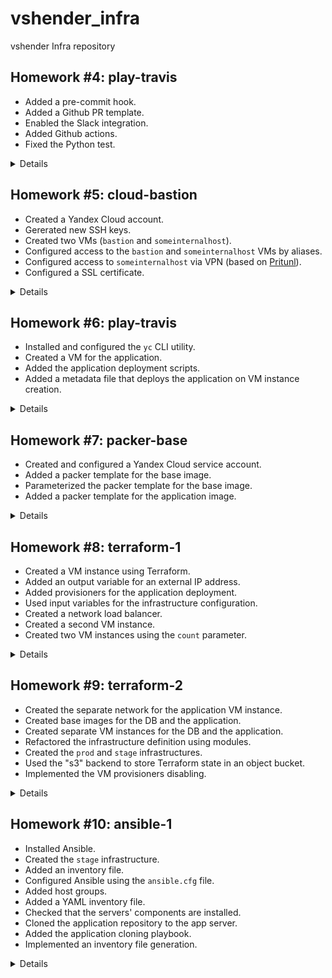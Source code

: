 # vshender_infra

vshender Infra repository


## Homework #4: play-travis

- Added a pre-commit hook.
- Added a Github PR template.
- Enabled the Slack integration.
- Added Github actions.
- Fixed the Python test.

<details><summary>Details</summary>

Install a pre-commit hook:
```
$ vim .pre-commit-config.yaml
$ pre-commit install
```

Subscribe a Slack channel to a Github repository:
```
/github subscribe Otus-DevOps-2022-02/vshender_infra commits:all
```

</details>


## Homework #5: cloud-bastion

- Created a Yandex Cloud account.
- Gererated new SSH keys.
- Created two VMs (`bastion` and `someinternalhost`).
- Configured access to the `bastion` and `someinternalhost` VMs by aliases.
- Configured access to `someinternalhost` via VPN (based on [Pritunl](https://pritunl.com/)).
- Configured a SSL certificate.

<details><summary>Details</summary>

Generate SSH authentication keys:
```
$ ssh-keygen -t rsa -f ~/.ssh/appuser -C appuser -P ""
Generating public/private rsa key pair.
Your identification has been saved in /Users/vshender/.ssh/appuser
Your public key has been saved in /Users/vshender/.ssh/appuser.pub
...
```

Host IP addresses:
```
bastion_IP = 51.250.77.242
someinternalhost_IP = 10.128.0.19
```

Connect to the `bastion` VM:
```
$ ssh -i ~/.ssh/appuser appuser@51.250.77.242
...
Welcome to Ubuntu 20.04.4 LTS (GNU/Linux 5.4.0-117-generic x86_64)
...
appuser@bastion:~$
```

Connect to the `someinternalhost` VM via `bastion` using SSH agent forwarding:
```
$ ssh-add -L
The agent has no identities.

$ ssh-add ~/.ssh/appuser
Identity added: /Users/vshender/.ssh/appuser (appuser)

$ ssh -A appuser@51.250.77.242
Welcome to Ubuntu 20.04.4 LTS (GNU/Linux 5.4.0-117-generic x86_64)
...

appuser@bastion:~$ ssh 10.128.0.19
Welcome to Ubuntu 20.04.4 LTS (GNU/Linux 5.4.0-117-generic x86_64)
...

appuser@someinternalhost:~$ ip a show eth0
2: eth0: <BROADCAST,MULTICAST,UP,LOWER_UP> mtu 1500 qdisc mq state UP group default qlen 1000
    link/ether d0:0d:1f:62:a8:7f brd ff:ff:ff:ff:ff:ff
    inet 10.128.0.19/24 brd 10.128.0.255 scope global eth0
       valid_lft forever preferred_lft forever
    inet6 fe80::d20d:1fff:fe62:a87f/64 scope link
       valid_lft forever preferred_lft forever
```

Connect to the `someinternalhost` VM via `bastion` using a single command:
```
$ ssh -A -t appuser@51.250.77.242 ssh 10.128.0.19
Welcome to Ubuntu 20.04.4 LTS (GNU/Linux 5.4.0-117-generic x86_64)
...
appuser@someinternalhost:~$
```

or
```
$ ssh -J appuser@51.250.77.242 appuser@10.128.0.19
Welcome to Ubuntu 20.04.4 LTS (GNU/Linux 5.4.0-117-generic x86_64)
...
appuser@someinternalhost:~$
```

Useful links:
- [SSH Agent Explained](https://smallstep.com/blog/ssh-agent-explained/)
- [SSH to remote hosts through a proxy or bastion with ProxyJump](https://www.redhat.com/sysadmin/ssh-proxy-bastion-proxyjump)

Contents of the `.ssh/config` file for accessing the VMs using aliases:
```
Host bastion
    Hostname 51.250.77.242
    User appuser
    IdentityFile ~/.ssh/appuser
Host someinternalhost
    User appuser
    IdentityFile ~/.ssh/appuser
    ProxyCommand ssh -q bastion nc -q0 10.128.0.19 22
```

or
```
Host bastion
    Hostname 51.250.77.242
    User appuser
    IdentityFile ~/.ssh/appuser
Host someinternalhost
    Hostname 10.128.0.19
    User appuser
    ProxyJump bastion
```

Install and setup `pritunl` on the `bastion` VM:
```
$ scp VPN/setupvpn.sh bastion:/home/appuser
setupvpn.sh

$ ssh bastion
Welcome to Ubuntu 20.04.4 LTS (GNU/Linux 5.4.0-117-generic x86_64)
...

appuser@bastion:~$ sudo bash setupvpn.sh
...

appuser@bastion:~$ # open in browser http://51.250.77.242/setup

appuser@bastion:~$ sudo pritunl setup-key
...

appuser@bastion:~$ sudo pritunl default-password
Administrator default password:
  username: "pritunl"
  password: "..."
```

Pritunl user:
- username: test
- PIN: 6214157507237678334670591556762

See [Connecting to a Pritunl vpn server](https://docs.pritunl.com/docs/connecting) for instructions.

To setup Let's Encrypt for Pritunl admin panel just enter "51-250-77-242.sslip.io" in "Settings -> Lets Encrypt Domain".

</details>


## Homework #6: play-travis

- Installed and configured the `yc` CLI utility.
- Created a VM for the application.
- Added the application deployment scripts.
- Added a metadata file that deploys the application on VM instance creation.

<details><summary>Details</summary>

Related Yandex Cloud documentation:

- [Install CLI](https://cloud.yandex.ru/docs/cli/operations/install-cli)
- [Profile Create](https://cloud.yandex.ru/docs/cli/operations/profile/profile-create)

Create a Yandex Cloud profile:
```
$ yc init
Welcome! This command will take you through the configuration process.
Please go to https://oauth.yandex.ru/authorize?response_type=token&client_id=... in order to obtain OAuth token.

Please enter OAuth token: ...
You have one cloud available: 'otus-vadimshendergmailcom' (id = ...). It is going to be used by default.
Please choose folder to use:
 [1] default (id = ...)
 [2] infra (id = ...)
 [3] Create a new folder
Please enter your numeric choice: 2
Your current folder has been set to 'default' (id = ...).
Do you want to configure a default Compute zone? [Y/n] y
Which zone do you want to use as a profile default?
 [1] ru-central1-a
 [2] ru-central1-b
 [3] ru-central1-c
 [4] Don't set default zone
Please enter your numeric choice: 1
Your profile default Compute zone has been set to 'ru-central1-a'.
```

Check `yc` configuration:
```
$ yc config list
token: ...
cloud-id: ...
folder-id: ...
compute-default-zone: ru-central1-a

$ yc config profile list
default ACTIVE
```

Create a new VM instance:
```
$ yc compute instance create \
  --name reddit-app \
  --hostname reddit-app \
  --memory=4 \
  --create-boot-disk image-folder-id=standard-images,image-family=ubuntu-1604-lts,size=10GB \
  --network-interface subnet-name=default-ru-central1-a,nat-ip-version=ipv4 \
  --metadata serial-port-enable=1 \
  --ssh-key ~/.ssh/appuser.pub
...

$ yc compute instance list
+----------------------+------------+---------------+---------+--------------+-------------+
|          ID          |    NAME    |    ZONE ID    | STATUS  | EXTERNAL IP  | INTERNAL IP |
+----------------------+------------+---------------+---------+--------------+-------------+
| fhmphnrc1ifveo9k059k | reddit-app | ru-central1-a | RUNNING | 51.250.94.42 | 10.128.0.17 |
+----------------------+------------+---------------+---------+--------------+-------------+
```

The created host's IP address and the port for the application:
```
testapp_IP = 51.250.94.42
testapp_port = 9292
```

Install the required dependencies and deploy the application:
```
$ scp config-scripts/*.sh yc-user@51.250.94.42:/home/yc-user
...

$ ssh yc-user@51.250.94.42
Welcome to Ubuntu 16.04.7 LTS (GNU/Linux 4.4.0-142-generic x86_64)
...

yc-user@reddit-app:~$ ./install_ruby.sh
...

yc-user@reddit-app:~$ ruby -v
ruby 2.3.1p112 (2016-04-26) [x86_64-linux-gnu]

yc-user@reddit-app:~$ bundler -v
Bundler version 1.11.2

yc-user@reddit-app:~$ ./install_mongodb.sh
...

yc-user@reddit-app:~$ sudo systemctl status mongod
● mongod.service - MongoDB Database Server
   Loaded: loaded (/lib/systemd/system/mongod.service; enabled; vendor preset: enabled)
   Active: active (running) since Sun 2022-06-19 18:24:46 UTC; 15s ago
...

yc-user@reddit-app:~$ ./deploy.sh
...
```

Create a new VM instance providing the metadata that deploys the application:
```
$ yc compute instance create \
  --name reddit-app \
  --hostname reddit-app \
  --memory=4 \
  --create-boot-disk image-folder-id=standard-images,image-family=ubuntu-1604-lts,size=10GB \
  --network-interface subnet-name=default-ru-central1-a,nat-ip-version=ipv4 \
  --metadata serial-port-enable=1 \
  --metadata-from-file user-data=config-scripts/metadata.yaml
...
```

</details>


## Homework #7: packer-base

- Created and configured a Yandex Cloud service account.
- Added a packer template for the base image.
- Parameterized the packer template for the base image.
- Added a packer template for the application image.

<details><summary>Details</summary>

Create a Yandex Cloud service account for Packer:
```
$ SVC_ACCOUNT=svc

$ FOLDER_ID=$(yc config list | grep ^folder-id | awk '{ print $2 }')

$ yc iam service-account create --name $SVC_ACCOUNT --folder-id $FOLDER_ID
id: ajegsts7f3h7al6lnfti
folder_id: b1go0bbc4eormvjuv1mq
created_at: "2022-06-20T12:42:42.422216212Z"
name: svc
```

Grant the created service account access to the folder:
```
$ ACCOUNT_ID=$(yc iam service-account get $SVC_ACCOUNT | grep ^id | awk '{ print $2 }')

$ yc resource-manager folder add-access-binding --id $FOLDER_ID \
    --role editor \
    --service-account-id $ACCOUNT_ID
done (1s)
```

Generate an IAM key and save it to a file:
```
$ yc iam key create --service-account-id $ACCOUNT_ID --output yc-svc-key.json
id: ajeqipnvev31urbod1dv
service_account_id: ajeg1tbs3ho02l5u4tg0
created_at: "2021-07-13T09:56:23.667310740Z"
key_algorithm: RSA_2048
```

Build a base image for the application:
```
$ cd packer

$ packer validate ./ubuntu16.json
The configuration is valid.

$ packer build ./ubuntu16.json
yandex: output will be in this color.

==> yandex: Creating temporary RSA SSH key for instance...
==> yandex: Using as source image: fd8icj5tthu0acqb2vau (name: "ubuntu-16-04-lts-v20220620", family: "ubuntu-1604-lts")
==> yandex: Creating network...
==> yandex: Creating subnet in zone "ru-central1-a"...
==> yandex: Creating disk...
==> yandex: Creating instance...
==> yandex: Waiting for instance with id fhmfuumug63jem1pevmd to become active...
    yandex: Detected instance IP: 51.250.90.119
==> yandex: Using SSH communicator to connect: 51.250.90.119
==> yandex: Waiting for SSH to become available...
==> yandex: Connected to SSH!
==> yandex: Provisioning with shell script: scripts/install_ruby.sh
...
==> yandex: Stopping instance...
==> yandex: Deleting instance...
    yandex: Instance has been deleted!
==> yandex: Creating image: reddit-base-1655732400
==> yandex: Waiting for image to complete...
==> yandex: Success image create...
==> yandex: Destroying subnet...
    yandex: Subnet has been deleted!
==> yandex: Destroying network...
    yandex: Network has been deleted!
==> yandex: Destroying boot disk...
    yandex: Disk has been deleted!
Build 'yandex' finished after 3 minutes 22 seconds.

==> Wait completed after 3 minutes 22 seconds

==> Builds finished. The artifacts of successful builds are:
--> yandex: A disk image was created: reddit-base-1655732400 (id: fd87q6i0re98bj8v6fgc) with family name reddit-base

$ yc compute image list
+----------------------+------------------------+-------------+----------------------+--------+
|          ID          |          NAME          |   FAMILY    |     PRODUCT IDS      | STATUS |
+----------------------+------------------------+-------------+----------------------+--------+
| fd87q6i0re98bj8v6fgc | reddit-base-1655732400 | reddit-base | f2ej52ijfor6n4fg5v0f | READY  |
+----------------------+------------------------+-------------+----------------------+--------+
```

Build a base image for the application using the parameterized template:
```
$ packer validate -var-file=variables.json ./ubuntu16.json
The configuration is valid.

$ packer build -var-file=variables.json ./ubuntu16.json
...
```

Build the application image:
```
$ packer validate -var-file=variables.json ./immutable.json
The configuration is valid.

$ packer build -var-file=variables.json ./immutable.json
...
```

Create a VM instance using the application image:
```
$ ../config-scripts/create-reddit-vm.sh
...
```

</details>


## Homework #8: terraform-1

- Created a VM instance using Terraform.
- Added an output variable for an external IP address.
- Added provisioners for the application deployment.
- Used input variables for the infrastructure configuration.
- Created a network load balancer.
- Created a second VM instance.
- Created two VM instances using the `count` parameter.

<details><summary>Details</summary>

[Yandex.Cloud provider documentation](https://registry.terraform.io/providers/yandex-cloud/yandex/latest/docs)

Get a config for Yandex provider:
```
$ yc config list
token: ...
cloud-id: ...
folder-id: ...
compute-default-zone: ru-central1-a
```

Initialize provider plugins:
```
$ cd terraform

$ terraform init

Initializing the backend...

Initializing provider plugins...
- Finding yandex-cloud/yandex versions matching "0.73.0"...
- Installing yandex-cloud/yandex v0.73.0...
- Installed yandex-cloud/yandex v0.73.0 (self-signed, key ID E40F590B50BB8E40)

Partner and community providers are signed by their developers.
If you'd like to know more about provider signing, you can read about it here:
https://www.terraform.io/docs/cli/plugins/signing.html

Terraform has created a lock file .terraform.lock.hcl to record the provider
selections it made above. Include this file in your version control repository
so that Terraform can guarantee to make the same selections by default when
you run "terraform init" in the future.

Terraform has been successfully initialized!

You may now begin working with Terraform. Try running "terraform plan" to see
any changes that are required for your infrastructure. All Terraform commands
should now work.

If you ever set or change modules or backend configuration for Terraform,
rerun this command to reinitialize your working directory. If you forget, other
commands will detect it and remind you to do so if necessary.
```

Get an ID of the base image for the application:
```
$ yc compute image list
+----------------------+------------------------+-------------+----------------------+--------+
|          ID          |          NAME          |   FAMILY    |     PRODUCT IDS      | STATUS |
+----------------------+------------------------+-------------+----------------------+--------+
| fd87q6i0re98bj8v6fgc | reddit-base-1655732400 | reddit-base | f2ej52ijfor6n4fg5v0f | READY  |
| fd89dv82hadttcirp1hr | reddit-base-1655736298 | reddit-base | f2ej52ijfor6n4fg5v0f | READY  |
| fd8a5el5f41qgp5qjd8p | reddit-full-1655742289 | reddit-full | f2ej52ijfor6n4fg5v0f | READY  |
+----------------------+------------------------+-------------+----------------------+--------+
```

Get an ID of the "default-ru-central1-a" subnet:
```
$ yc vpc subnet list
+----------------------+-----------------------+----------------------+----------------+---------------+-----------------+
|          ID          |         NAME          |      NETWORK ID      | ROUTE TABLE ID |     ZONE      |      RANGE      |
+----------------------+-----------------------+----------------------+----------------+---------------+-----------------+
| b0cjh09a0p3tjffp9fbv | default-ru-central1-c | enpr8orbifbf56p068oa |                | ru-central1-c | [10.130.0.0/24] |
| e2l0jp5kvb00tqjmh9r1 | default-ru-central1-b | enpr8orbifbf56p068oa |                | ru-central1-b | [10.129.0.0/24] |
| e9bqom95bd1o3fkemarr | default-ru-central1-a | enpr8orbifbf56p068oa |                | ru-central1-a | [10.128.0.0/24] |
+----------------------+-----------------------+----------------------+----------------+---------------+-----------------+
```

See an execution plan showing what actions Terraform would take to apply the current configuration:
```
$ terraform plan

Terraform used the selected providers to generate the following execution plan. Resource actions are indicated with the following symbols:
  + create

Terraform will perform the following actions:

  # yandex_compute_instance.app will be created
  + resource "yandex_compute_instance" "app" {
    ...
    }

Plan: 1 to add, 0 to change, 0 to destroy.

────────────────────────────────────────────────────────────────────────────────

Note: You didn't use the -out option to save this plan, so Terraform can't guarantee to take exactly these actions if you run "terraform apply" now.
```

Create a VM instance using Terraform:
```
$ terraform apply -auto-approve

Terraform used the selected providers to generate the following execution plan. Resource actions are indicated with the following symbols:
  + create

Terraform will perform the following actions:

  # yandex_compute_instance.app will be created
  + resource "yandex_compute_instance" "app" {
    ...
  }

Plan: 1 to add, 0 to change, 0 to destroy.
yandex_compute_instance.app: Creating...
yandex_compute_instance.app: Still creating... [10s elapsed]
yandex_compute_instance.app: Still creating... [20s elapsed]
yandex_compute_instance.app: Still creating... [30s elapsed]
yandex_compute_instance.app: Still creating... [40s elapsed]
yandex_compute_instance.app: Creation complete after 44s [id=fhmoaa6p1qnl32fg26t6]

Apply complete! Resources: 1 added, 0 changed, 0 destroyed.

$ ls
main.tf                  terraform.tfstate        terraform.tfstate.backup
```

Get an external IP address of the created VM using the `terraform show` command:
```
$ terraform show | grep nat_ip_address
          nat_ip_address = "51.250.81.64"
```

Connect to the created VM:
```
$ ssh -i ~/.ssh/appuser ubuntu@51.250.81.64
Welcome to Ubuntu 16.04.7 LTS (GNU/Linux 4.4.0-142-generic x86_64)

 * Documentation:  https://help.ubuntu.com
 * Management:     https://landscape.canonical.com
 * Support:        https://ubuntu.com/advantage
ubuntu@fhmoaa6p1qnl32fg26t6: exit
logout
Connection to 51.250.81.64 closed.
```

Add the `external_ip_address_app` output variable and refresh the state:
```
$ terraform refresh
yandex_compute_instance.app: Refreshing state... [id=fhmoaa6p1qnl32fg26t6]

Outputs:

external_ip_address_app = "51.250.81.64"

$ terraform output
external_ip_address_app = "51.250.81.64"

$ terraform output external_ip_address_app
"51.250.81.64"
```

Add [provisioners](https://www.terraform.io/language/resources/provisioners/syntax) for the application deployment and recreate the VM:
```
$ terraform taint yandex_compute_instance.app
Resource instance yandex_compute_instance.app has been marked as tainted.

$ terraform plan
yandex_compute_instance.app: Refreshing state... [id=fhmoaa6p1qnl32fg26t6]

Terraform used the selected providers to generate the following execution plan. Resource actions are indicated with the following symbols:
-/+ destroy and then create replacement

Terraform will perform the following actions:

  # yandex_compute_instance.app is tainted, so must be replaced
-/+ resource "yandex_compute_instance" "app" {
    ...
    }

Plan: 1 to add, 0 to change, 1 to destroy.

Changes to Outputs:
  ~ external_ip_address_app = "51.250.81.64" -> (known after apply)

────────────────────────────────────────────────────────────────────────────────

Note: You didn't use the -out option to save this plan, so Terraform can't guarantee to take exactly these actions if you run "terraform apply" now.

$ terraform apply -auto-approve
yandex_compute_instance.app: Refreshing state... [id=fhm3671dtvicqjp0lj67]

Terraform used the selected providers to generate the following execution plan. Resource actions are indicated with the following symbols:
-/+ destroy and then create replacement

Terraform will perform the following actions:

  # yandex_compute_instance.app is tainted, so must be replaced
-/+ resource "yandex_compute_instance" "app" {
      ...
    }

Plan: 1 to add, 0 to change, 1 to destroy.

Changes to Outputs:
  ~ external_ip_address_app = "51.250.81.64" -> (known after apply)
yandex_compute_instance.app: Destroying... [id=fhm3671dtvicqjp0lj67]
yandex_compute_instance.app: Still destroying... [id=fhm3671dtvicqjp0lj67, 10s elapsed]
yandex_compute_instance.app: Destruction complete after 14s
yandex_compute_instance.app: Creating...
...
yandex_compute_instance.app: Still creating... [1m10s elapsed]
yandex_compute_instance.app: Provisioning with 'remote-exec'...
yandex_compute_instance.app (remote-exec): Connecting to remote host via SSH...
yandex_compute_instance.app (remote-exec):   Host: 51.250.80.242
yandex_compute_instance.app (remote-exec):   User: ubuntu
yandex_compute_instance.app (remote-exec):   Password: false
yandex_compute_instance.app (remote-exec):   Private key: true
yandex_compute_instance.app (remote-exec):   Certificate: false
yandex_compute_instance.app (remote-exec):   SSH Agent: false
yandex_compute_instance.app (remote-exec):   Checking Host Key: false
yandex_compute_instance.app (remote-exec):   Target Platform: unix
yandex_compute_instance.app (remote-exec): Connected!
yandex_compute_instance.app: Still creating... [1m20s elapsed]
yandex_compute_instance.app (remote-exec): Reading package lists... 0%
...
yandex_compute_instance.app (remote-exec): Bundle complete! 11 Gemfile dependencies, 24 gems now installed.
yandex_compute_instance.app (remote-exec): Use `bundle show [gemname]` to see where a bundled gem is installed
yandex_compute_instance.app (remote-exec): Post-install message from capistrano3-puma:

yandex_compute_instance.app (remote-exec):     All plugins need to be explicitly installed with install_plugin.
yandex_compute_instance.app (remote-exec):     Please see README.md
yandex_compute_instance.app (remote-exec):   Created symlink from /etc/systemd/system/multi-user.target.wants/puma.service to /etc/systemd/system/puma.service.
yandex_compute_instance.app: Creation complete after 1m53s [id=fhmjhk18bf9n5et3lrd2]

Apply complete! Resources: 1 added, 0 changed, 1 destroyed.

Outputs:

external_ip_address_app = "51.250.80.242"
```

Open http://51.250.80.242:9292/ and check the application.

Use input variables for the infrastructure configuration and recreate the VM:
```
$ terraform destroy -auto-approve
yandex_compute_instance.app: Refreshing state... [id=fhmjhk18bf9n5et3lrd2]

Terraform used the selected providers to generate the following execution plan. Resource actions are indicated with the following symbols:
  - destroy

Terraform will perform the following actions:

  # yandex_compute_instance.app will be destroyed
  - resource "yandex_compute_instance" "app" {
    ...
    }

Plan: 0 to add, 0 to change, 1 to destroy.

Changes to Outputs:
  - external_ip_address_app = "51.250.80.242" -> null
yandex_compute_instance.app: Destroying... [id=fhmjhk18bf9n5et3lrd2]
yandex_compute_instance.app: Still destroying... [id=fhmjhk18bf9n5et3lrd2, 10s elapsed]
yandex_compute_instance.app: Destruction complete after 14s

Destroy complete! Resources: 1 destroyed.

$ terraform apply -auto-approve
...
Apply complete! Resources: 1 added, 0 changed, 0 destroyed.

Outputs:

external_ip_address_app = "51.250.94.229"
```

Create a network load balancer (see [yandex_lb_network_load_balancer](https://registry.terraform.io/providers/yandex-cloud/yandex/latest/docs/resources/lb_network_load_balancer) and [yandex_lb_target_group](https://registry.terraform.io/providers/yandex-cloud/yandex/latest/docs/resources/lb_target_group)):
```
$ terraform apply -auto-approve
...
yandex_lb_target_group.app_lb_target_group: Creating...
yandex_lb_target_group.app_lb_target_group: Creation complete after 3s [id=enp6b9l8trdd86k50f7s]
yandex_lb_network_load_balancer.app_lb: Creating...
yandex_lb_network_load_balancer.app_lb: Creation complete after 3s [id=enpprkh4ar833qsmts6d]

Apply complete! Resources: 2 added, 0 changed, 0 destroyed.

Outputs:

external_ip_address_app = "51.250.94.229"
lb_ip_address = "51.250.93.157"
```

Open http://51.250.93.157/ and check the application.

Create a second VM instance:
```
$ terraform plan
yandex_compute_instance.app: Refreshing state... [id=fhmpgq0sqconiuha2fap]
yandex_lb_target_group.app_lb_target_group: Refreshing state... [id=enp6b9l8trdd86k50f7s]
yandex_lb_network_load_balancer.app_lb: Refreshing state... [id=enpprkh4ar833qsmts6d]

Terraform used the selected providers to generate the following execution plan. Resource actions are indicated with the following symbols:
  + create
  ~ update in-place

Terraform will perform the following actions:

  # yandex_compute_instance.app2 will be created
  + resource "yandex_compute_instance" "app2" {
    ...
    }

  # yandex_lb_target_group.app_lb_target_group will be updated in-place
  ~ resource "yandex_lb_target_group" "app_lb_target_group" {
        id         = "enp6b9l8trdd86k50f7s"
        name       = "app-lb-target-group"
        # (4 unchanged attributes hidden)

      + target {
          + address   = (known after apply)
          + subnet_id = "e9bqom95bd1o3fkemarr"
        }
        # (1 unchanged block hidden)
    }

Plan: 1 to add, 1 to change, 0 to destroy.

Changes to Outputs:
  + external_ip_address_app2 = (known after apply)

────────────────────────────────────────────────────────────────────────────────

Note: You didn't use the -out option to save this plan, so Terraform can't guarantee to take exactly these actions if you run "terraform apply" now.

$ terraform apply -auto-approve
...
Apply complete! Resources: 1 added, 1 changed, 0 destroyed.

Outputs:

external_ip_address_app = "51.250.94.229"
external_ip_address_app2 = "51.250.86.134"
lb_ip_address = "51.250.93.157"
```

Use the `count` parameter to create VM instances for the application (see [dynamic Blocks](https://www.terraform.io/language/expressions/dynamic-blocks)):
```
$ terraform destroy -auto-approve
...

$ terraform apply -auto-approve
yandex_compute_instance.app2: Refreshing state... [id=fhmvsvpegjoi2gtp2hn7]
yandex_compute_instance.app[0]: Refreshing state... [id=fhm2vdlaapl6uv7ieidt]
yandex_lb_target_group.app_lb_target_group: Refreshing state... [id=enp8gjo7a0lvnsl8cecg]
yandex_lb_network_load_balancer.app_lb: Refreshing state... [id=enp5n1474kt4s6flf84e]

Note: Objects have changed outside of Terraform
...
Plan: 1 to add, 2 to change, 1 to destroy.

Changes to Outputs:
  ~ external_ip_address_app  = "51.250.94.61" -> [
      + "51.250.94.61",
      + (known after apply),
    ]
  - external_ip_address_app2 = "51.250.69.6" -> null
yandex_compute_instance.app2: Destroying... [id=fhmvsvpegjoi2gtp2hn7]
yandex_compute_instance.app[1]: Creating...
yandex_compute_instance.app[0]: Modifying... [id=fhm2vdlaapl6uv7ieidt]
yandex_compute_instance.app[0]: Modifications complete after 6s [id=fhm2vdlaapl6uv7ieidt]
yandex_compute_instance.app2: Still destroying... [id=fhmvsvpegjoi2gtp2hn7, 10s elapsed]
yandex_compute_instance.app[1]: Still creating... [10s elapsed]
yandex_compute_instance.app2: Destruction complete after 14s
yandex_compute_instance.app[1]: Still creating... [20s elapsed]
...
yandex_compute_instance.app[1] (remote-exec):     All plugins need to be explicitly installed with install_plugin.
yandex_compute_instance.app[1] (remote-exec):     Please see README.md
yandex_compute_instance.app[1] (remote-exec):   Created symlink from /etc/systemd/system/multi-user.target.wants/puma.service to /etc/systemd/system/puma.service.
yandex_compute_instance.app[1]: Creation complete after 1m38s [id=fhmrureeugrl0dmeqpbo]
yandex_lb_target_group.app_lb_target_group: Modifying... [id=enp8gjo7a0lvnsl8cecg]
yandex_lb_target_group.app_lb_target_group: Modifications complete after 2s [id=enp8gjo7a0lvnsl8cecg]

Apply complete! Resources: 1 added, 2 changed, 1 destroyed.

Outputs:

external_ip_address_app = [
  "51.250.94.61",
  "51.250.94.171",
]
lb_ip_address = "51.250.76.174"
```

</details>


## Homework #9: terraform-2

- Created the separate network for the application VM instance.
- Created base images for the DB and the application.
- Created separate VM instances for the DB and the application.
- Refactored the infrastructure definition using modules.
- Created the `prod` and `stage` infrastructures.
- Used the "s3" backend to store Terraform state in an object bucket.
- Implemented the VM provisioners disabling.

<details><summary>Details</summary>

Create a separate network for the app VM instance:
```
$ cd terraform

$ terraform destroy -auto-approve
...
yandex_lb_network_load_balancer.app_lb: Destroying... [id=enp5n1474kt4s6flf84e]
yandex_lb_network_load_balancer.app_lb: Destruction complete after 4s
yandex_lb_target_group.app_lb_target_group: Destroying... [id=enp8gjo7a0lvnsl8cecg]
yandex_lb_target_group.app_lb_target_group: Destruction complete after 2s
yandex_compute_instance.app[0]: Destroying... [id=fhm2vdlaapl6uv7ieidt]
yandex_compute_instance.app[1]: Destroying... [id=fhmrureeugrl0dmeqpbo]
yandex_compute_instance.app[1]: Still destroying... [id=fhmrureeugrl0dmeqpbo, 10s elapsed]
yandex_compute_instance.app[0]: Still destroying... [id=fhm2vdlaapl6uv7ieidt, 10s elapsed]
yandex_compute_instance.app[1]: Destruction complete after 12s
yandex_compute_instance.app[0]: Destruction complete after 12s

Destroy complete! Resources: 4 destroyed.

$ terraform plan

Terraform used the selected providers to generate the following execution plan. Resource actions are indicated with the following symbols:
  + create

Terraform will perform the following actions:
  # yandex_compute_instance.app[0] will be created
  + resource "yandex_compute_instance" "app" {
      ...
    }
  # yandex_vpc_network.app_network will be created
  + resource "yandex_vpc_network" "app_network" {
      ...
    }
  # yandex_vpc_subnet.app_subnet will be created
  + resource "yandex_vpc_subnet" "app_subnet" {
      ...
    }

Plan: 3 to add, 0 to change, 0 to destroy.

Changes to Outputs:
  + external_ip_address_app = [
      + (known after apply),
    ]

────────────────────────────────────────────────────────────────────────────────

Note: You didn't use the -out option to save this plan, so Terraform can't guarantee to take exactly these actions if you run "terraform apply" now.

$ terraform apply -auto-approve
...
yandex_vpc_network.app_network: Creating...
yandex_vpc_network.app_network: Creation complete after 3s [id=enph5srrts10kq9h6q46]
yandex_vpc_subnet.app_subnet: Creating...
yandex_vpc_subnet.app_subnet: Creation complete after 1s [id=e9bnii4nqtv6vmejigus]
yandex_compute_instance.app[0]: Creating...
...
Apply complete! Resources: 3 added, 0 changed, 0 destroyed.

Outputs:

external_ip_address_app = [
  "51.250.12.47",
]

$ terraform destroy -auto-approve
...
Destroy complete! Resources: 3 destroyed.
```

Create base images for the DB and the application:
```
$ cd ../packer

$ packer build -var-file=variables.json ./db.json
...
==> Builds finished. The artifacts of successful builds are:
--> yandex: A disk image was created: reddit-db-base-1655933993 (id: fd8bvuaat05ogds90rte) with family name reddit-db-base

$ packer build -var-file=variables.json ./app.json
...
==> Builds finished. The artifacts of successful builds are:
--> yandex: A disk image was created: reddit-app-base-1655934193 (id: fd84km3m351crgj9upkq) with family name reddit-app-base

$ yc compute image list
+----------------------+----------------------------+-----------------+----------------------+--------+
|          ID          |            NAME            |     FAMILY      |     PRODUCT IDS      | STATUS |
+----------------------+----------------------------+-----------------+----------------------+--------+
| fd84km3m351crgj9upkq | reddit-app-base-1655934193 | reddit-app-base | f2ej52ijfor6n4fg5v0f | READY  |
| fd87q6i0re98bj8v6fgc | reddit-base-1655732400     | reddit-base     | f2ej52ijfor6n4fg5v0f | READY  |
| fd89dv82hadttcirp1hr | reddit-base-1655736298     | reddit-base     | f2ej52ijfor6n4fg5v0f | READY  |
| fd8a5el5f41qgp5qjd8p | reddit-full-1655742289     | reddit-full     | f2ej52ijfor6n4fg5v0f | READY  |
| fd8bvuaat05ogds90rte | reddit-db-base-1655933993  | reddit-db-base  | f2ej52ijfor6n4fg5v0f | READY  |
+----------------------+----------------------------+-----------------+----------------------+--------+
```

Create separate VM instances for DB and the application:
```
$ terraform init -upgrade

Initializing the backend...

Initializing provider plugins...
- Finding yandex-cloud/yandex versions matching "0.73.0"...
- Finding latest version of hashicorp/null...
- Using previously-installed yandex-cloud/yandex v0.73.0
- Installing hashicorp/null v3.1.1...
- Installed hashicorp/null v3.1.1 (signed by HashiCorp)

...

$ terraform apply -auto-approve
...
Apply complete! Resources: 6 added, 0 changed, 0 destroyed.

Outputs:

external_ip_address_app = "51.250.87.139"
external_ip_address_db = "51.250.65.74"
```

Open http://51.250.87.139:9292/ and check the application.

Destroy the infrastructure:
```
$ terraform destroy -auto-approve
...
Destroy complete! Resources: 6 destroyed.
```

Install the `app`, `db`, and `vpc` modules.
```
$ terraform get
- app in modules/app
- db in modules/db
- vpc in modules/vpc

$ tree .terraform
.terraform
├── modules
│   └── modules.json
└── providers
    └── registry.terraform.io
        ├── hashicorp
        │   └── null
        │       └── 3.1.1
        │           └── darwin_amd64
        │               └── terraform-provider-null_v3.1.1_x5
        └── yandex-cloud
            └── yandex
                └── 0.73.0
                    └── darwin_amd64
                        ├── CHANGELOG.md
                        ├── LICENSE
                        ├── README.md
                        └── terraform-provider-yandex_v0.73.0

11 directories, 6 files

$ cat .terraform/modules/modules.json | jq
{
  "Modules": [
    {
      "Key": "db",
      "Source": "./modules/db",
      "Dir": "modules/db"
    },
    {
      "Key": "vpc",
      "Source": "./modules/vpc",
      "Dir": "modules/vpc"
    },
    {
      "Key": "",
      "Source": "",
      "Dir": "."
    },
    {
      "Key": "app",
      "Source": "./modules/app",
      "Dir": "modules/app"
    }
  ]
}

$ terraform init -upgrade
Upgrading modules...
- app in modules/app
- db in modules/db
- vpc in modules/vpc

Initializing the backend...

Initializing provider plugins...
- Finding yandex-cloud/yandex versions matching "~> 0.73.0"...
- Finding latest version of hashicorp/null...
- Using previously-installed yandex-cloud/yandex v0.73.0
- Using previously-installed hashicorp/null v3.1.1
...
```

```
$ terraform plan

Terraform used the selected providers to generate the following execution plan. Resource actions are indicated with the following symbols:
  + create

Terraform will perform the following actions:

  # module.app.null_resource.app_provisioning will be created
  + resource "null_resource" "app_provisioning" {
    ...
  }

  # module.app.yandex_compute_instance.app will be created
  + resource "yandex_compute_instance" "app" {
    ...
  }

  # module.db.null_resource.db_provisioning will be created
  + resource "null_resource" "db_provisioning" {
    ...
  }

  # module.db.yandex_compute_instance.db will be created
  + resource "yandex_compute_instance" "db" {
    ...
  }

  # module.vpc.yandex_vpc_network.app_network will be created
  + resource "yandex_vpc_network" "app_network" {
    ...
  }

  # module.vpc.yandex_vpc_subnet.app_subnet will be created
  + resource "yandex_vpc_subnet" "app_subnet" {
    ...
  }

Plan: 6 to add, 0 to change, 0 to destroy.

Changes to Outputs:
  + external_ip_address_app = (known after apply)
  + external_ip_address_db  = (known after apply)

────────────────────────────────────────────────────────────────────────────────

Note: You didn't use the -out option to save this plan, so Terraform can't guarantee to take exactly these actions if you run "terraform apply" now.

$ terraform apply -auto-approve
...

Apply complete! Resources: 6 added, 0 changed, 0 destroyed.

Outputs:

external_ip_address_app = "51.250.91.238"
external_ip_address_db = "51.250.71.69"
```

Destroy the infrastructure:
```
$ terraform destroy -auto-approve
...
Destroy complete! Resources: 6 destroyed.
```

Check the `prod` infrastructure:
```
$ cd prod

$ terraform init
Initializing modules...
- app in ../modules/app
- db in ../modules/db
- vpc in ../modules/vpc

Initializing the backend...

Initializing provider plugins...
- Finding yandex-cloud/yandex versions matching "~> 0.73.0"...
- Finding latest version of hashicorp/null...
- Installing hashicorp/null v3.1.1...
- Installed hashicorp/null v3.1.1 (signed by HashiCorp)
- Installing yandex-cloud/yandex v0.73.0...
- Installed yandex-cloud/yandex v0.73.0 (self-signed, key ID E40F590B50BB8E40)
...

$ terraform apply -auto-approve
...

Apply complete! Resources: 6 added, 0 changed, 0 destroyed.

Outputs:

external_ip_address_app = "51.250.94.145"
external_ip_address_db = "51.250.69.6"

$ terraform destroy -auto-approve
...

Destroy complete! Resources: 6 destroyed.
```

Check the `stage` infrastructure:
```
$ cd ../stage

$ terraform init
Initializing modules...
- app in ../modules/app
- db in ../modules/db
- vpc in ../modules/vpc

Initializing the backend...

Initializing provider plugins...
- Finding yandex-cloud/yandex versions matching "~> 0.73.0"...
- Finding latest version of hashicorp/null...
- Installing yandex-cloud/yandex v0.73.0...
- Installed yandex-cloud/yandex v0.73.0 (self-signed, key ID E40F590B50BB8E40)
- Installing hashicorp/null v3.1.1...
- Installed hashicorp/null v3.1.1 (signed by HashiCorp)
...

$ terraform apply -auto-approve
...

Apply complete! Resources: 6 added, 0 changed, 0 destroyed.

Outputs:

external_ip_address_app = "51.250.68.153"
external_ip_address_db = "51.250.93.213"

$ terraform destroy -auto-approve
...

Destroy complete! Resources: 6 destroyed.

$ cd ..
```

Create a bucket for Terraform state storage:
```
$ terraform init
...

$ terraform apply -auto-approve
...
Plan: 2 to add, 0 to change, 0 to destroy.
yandex_iam_service_account_static_access_key.sa_static_key: Creating...
yandex_iam_service_account_static_access_key.sa_static_key: Creation complete after 2s [id=aje1h800b2gkr2583o01]
yandex_storage_bucket.tfstate_storage: Creating...
yandex_storage_bucket.tfstate_storage: Creation complete after 2s [id=otus-tfstate-storage]

Apply complete! Resources: 2 added, 0 changed, 0 destroyed.
```

Configure the `aws` CLI tool (obtain info about access key from the Terraform state):
```
$ aws configure
AWS Access Key ID [None]: YC*********************4c
AWS Secret Access Key [None]: YC************************************FP
Default region name [None]:
Default output format [None]:

$ aws --endpoint-url=https://storage.yandexcloud.net s3 ls --recursive s3://otus-vshender-tfstate-storage

```

Create `prod` and `stage` infrastructures saving Terraform state in the object bucket:
```
$ cd prod

$ rm -if terraform.tfstate terraform.tfstate.backup

$ terraform init
Initializing modules...

Initializing the backend...

Successfully configured the backend "s3"! Terraform will automatically
use this backend unless the backend configuration changes.

Initializing provider plugins...
- Reusing previous version of yandex-cloud/yandex from the dependency lock file
- Reusing previous version of hashicorp/null from the dependency lock file
- Using previously-installed yandex-cloud/yandex v0.73.0
- Using previously-installed hashicorp/null v3.1.1

Terraform has been successfully initialized!
...

$ terraform apply -auto-approve
...
Apply complete! Resources: 6 added, 0 changed, 0 destroyed.

Outputs:

external_ip_address_app = "51.250.80.174"
external_ip_address_db = "51.250.87.241"

$ terraform destroy -auto-approve
...
Destroy complete! Resources: 6 destroyed.

$ aws --endpoint-url=https://storage.yandexcloud.net s3 ls --recursive s3://otus-vshender-tfstate-storage
2022-06-26 14:33:50      11464 prod/terraform.tfstate

$ cd ../stage

$ rm -if terraform.tfstate terraform.tfstate.backup

$ terraform init
Initializing modules...

Initializing the backend...

Successfully configured the backend "s3"! Terraform will automatically
use this backend unless the backend configuration changes.

Initializing provider plugins...
- Reusing previous version of yandex-cloud/yandex from the dependency lock file
- Reusing previous version of hashicorp/null from the dependency lock file
- Using previously-installed hashicorp/null v3.1.1
- Using previously-installed yandex-cloud/yandex v0.73.0

Terraform has been successfully initialized!
...

$ terraform apply -auto-approve
...
Apply complete! Resources: 6 added, 0 changed, 0 destroyed.

Outputs:

external_ip_address_app = "51.250.77.166"
external_ip_address_db = "51.250.89.233"

$ terraform destroy -auto-approve
...
Destroy complete! Resources: 6 destroyed.

$ aws --endpoint-url=https://storage.yandexcloud.net s3 ls --recursive s3://otus-vshender-tfstate-storage
2022-06-26 14:36:02        155 prod/terraform.tfstate
2022-06-26 14:41:53        155 stage/terraform.tfstate

$ cd ..
```

</details>


## Homework #10: ansible-1

- Installed Ansible.
- Created the `stage` infrastructure.
- Added an inventory file.
- Configured Ansible using the `ansible.cfg` file.
- Added host groups.
- Added a YAML inventory file.
- Checked that the servers' components are installed.
- Cloned the application repository to the app server.
- Added the application cloning playbook.
- Implemented an inventory file generation.

<details><summary>Details</summary>

Install Ansible:
```
$ cd ansible
$ pip install -r requirements.txt
...
Successfully installed ansible-6.0.0
```

Create a staging environment:
```
$ cd ../terraform

$ terraform apply -auto-approve
...
Apply complete! Resources: 0 added, 0 changed, 0 destroyed.

$ cd stage

$ terraform apply -auto-approve
...
Apply complete! Resources: 6 added, 0 changed, 0 destroyed.

Outputs:

external_ip_address_app = "51.250.89.224"
external_ip_address_db = "51.250.95.242"

$ cd ../../ansible
```

Check the inventory file:
```
$ ansible appserver -i ./inventory -m ping
appserver | SUCCESS => {
    "ansible_facts": {
        "discovered_interpreter_python": "/usr/bin/python3"
    },
    "changed": false,
    "ping": "pong"
}

$ ansible dbserver -i ./inventory -m ping
dbserver | SUCCESS => {
    "ansible_facts": {
        "discovered_interpreter_python": "/usr/bin/python3"
    },
    "changed": false,
    "ping": "pong"
}
```

Check the configuration from the `ansible.cfg` file:
```
$ ansible appserver -m command -a uptime
appserver | CHANGED | rc=0 >>
 14:26:37 up 11 min,  1 user,  load average: 0.00, 0.02, 0.03

$ ansible dbserver -m command -a uptime
dbserver | CHANGED | rc=0 >>
 14:26:57 up 11 min,  1 user,  load average: 0.08, 0.02, 0.01
```

Check the host group:
```
$ ansible app -m ping
appserver | SUCCESS => {
    "ansible_facts": {
        "discovered_interpreter_python": "/usr/bin/python3"
    },
    "changed": false,
    "ping": "pong"
}
```

Check the YAML inventory:
```
$ ansible all -i inventory.yml -m ping
appserver | SUCCESS => {
    "ansible_facts": {
        "discovered_interpreter_python": "/usr/bin/python3"
    },
    "changed": false,
    "ping": "pong"
}
dbserver | SUCCESS => {
    "ansible_facts": {
        "discovered_interpreter_python": "/usr/bin/python3"
    },
    "changed": false,
    "ping": "pong"
}
```

Check that the servers' components are installed:
```
$ ansible app -m command -a 'ruby -v'
appserver | CHANGED | rc=0 >>
ruby 2.3.1p112 (2016-04-26) [x86_64-linux-gnu]

$ ansible app -m command -a 'bundler -v'
appserver | CHANGED | rc=0 >>
Bundler version 1.11.2

$ ansible app -m command -a 'ruby -v; bundler -v'
appserver | FAILED | rc=1 >>
ruby: invalid option -;  (-h will show valid options) (RuntimeError)non-zero return code

$ ansible app -m shell -a 'ruby -v; bundler -v'
appserver | CHANGED | rc=0 >>
ruby 2.3.1p112 (2016-04-26) [x86_64-linux-gnu]
Bundler version 1.11.2

$ ansible db -m command -a 'systemctl status mongod'
dbserver | CHANGED | rc=0 >>
● mongod.service - MongoDB Database Server
   Loaded: loaded (/lib/systemd/system/mongod.service; enabled; vendor preset: enabled)
   Active: active (running) since Sun 2022-06-26 14:15:50 UTC; 30min ago
     Docs: https://docs.mongodb.org/manual
 Main PID: 795 (mongod)
   CGroup: /system.slice/mongod.service
           └─795 /usr/bin/mongod --config /etc/mongod.conf

Jun 26 14:15:50 fhm4434fmipdb6jqmbtg systemd[1]: Started MongoDB Database Server.

$ ansible db -m systemd -a name=mongod
dbserver | SUCCESS => {
    "ansible_facts": {
        "discovered_interpreter_python": "/usr/bin/python3"
    },
    "changed": false,
    "name": "mongod",
    "status": {
        ...
        "ActiveState": "active",
        ...
    }
}

$ ansible db -m service -a name=mongod
dbserver | SUCCESS => {
    "ansible_facts": {
        "discovered_interpreter_python": "/usr/bin/python3"
    },
    "changed": false,
    "name": "mongod",
    "status": {
        ...
        "ActiveState": "active",
        ...
    }
}
```

Clone the application repository:
```
$ ansible app -m git -a 'repo=https://github.com/express42/reddit.git dest=/home/ubuntu/reddit'
appserver | SUCCESS => {
    "after": "5c217c565c1122c5343dc0514c116ae816c17ca2",
    "ansible_facts": {
        "discovered_interpreter_python": "/usr/bin/python3"
    },
    "before": "5c217c565c1122c5343dc0514c116ae816c17ca2",
    "changed": false,
    "remote_url_changed": false
}
```

Check the application cloning playbook:
```
$ ansible-playbook clone.yml

PLAY [Clone] *****************************************************************************************************

TASK [Gathering Facts] *******************************************************************************************
ok: [appserver]

TASK [Clone repo] ************************************************************************************************
ok: [appserver]

PLAY RECAP *******************************************************************************************************
appserver                  : ok=2    changed=0    unreachable=0    failed=0    skipped=0    rescued=0    ignored=0
```

Generate an inventory file:
```
$ rm inventory

$ cd ../terraform/stage

$ terraform init -upgrade
Upgrading modules...
- app in ../modules/app
- db in ../modules/db
- vpc in ../modules/vpc

Initializing the backend...

Initializing provider plugins...
- Finding latest version of hashicorp/null...
- Finding yandex-cloud/yandex versions matching "~> 0.73.0"...
- Finding latest version of hashicorp/local...
- Installing hashicorp/local v2.2.3...
- Installed hashicorp/local v2.2.3 (signed by HashiCorp)
- Using previously-installed hashicorp/null v3.1.1
- Using previously-installed yandex-cloud/yandex v0.73.0
...

$ terraform apply -auto-approve
...

Plan: 1 to add, 0 to change, 0 to destroy.
local_file.generate_ansible_inventory: Creating...
local_file.generate_ansible_inventory: Provisioning with 'local-exec'...
local_file.generate_ansible_inventory (local-exec): Executing: ["/bin/sh" "-c" "chmod a-x ../../ansible/inventory"]
local_file.generate_ansible_inventory: Creation complete after 0s [id=7eb16f96cbe45c891272af43cb47f94731fe54b8]

Apply complete! Resources: 1 added, 0 changed, 0 destroyed.

Outputs:

external_ip_address_app = "51.250.89.224"
external_ip_address_db = "51.250.95.242"

$ cd ../../ansible

$ cat inventory
[app]
appserver ansible_host=51.250.89.224

[db]
dbserver ansible_host=51.250.95.242
```

</details>
